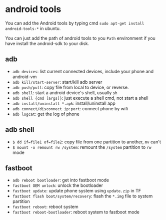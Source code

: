 # android tools

You can add the Android tools by typing cmd
`sudo apt-get install android-tools-*` in ubuntu.

You can just add the path of android tools to you `Path` environment
if you have install the android-sdk to your disk.

## adb

* `adb devices`: list current connected devices, include your phone and android-vm
* `adb kill/start-server`: start/kill adb server
* `adb push/pull`: copy file from local to device, or reverse.
* `adb shell`: start a android device's shell, usually `sh`
* `adb shell {cmd [args]}`: just execute a shell cmd, not start a shell
* `adb install/uninstall *.apk`: install/uninstall app
* `adb connect/disconnect ip:port`: connect phone by wifi
* `adb logcat`: get the log of phone

## adb shell

* `$ dd if=file1 of=file2`: copy file from one partition to another, `mv` can't
* `$ mount -o remount rw /system`: remount the `/system` partition to `rw` mode

## fastboot

* `adb reboot bootloader`: get into fastboot mode
* `fastboot OEM unlock`: unlock the bootloader
* `fastboot update`: update phone system using `update.zip` in TF
* `fastboot flash boot/system/recovery`: flash the `*.img` file to system partition
* `fastboot reboot`: reboot system
* `fastboot reboot-bootloader`: reboot system to fastboot mode

